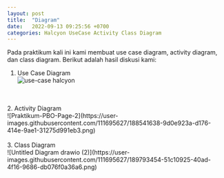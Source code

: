 ```yaml
---
layout: post
title:  "Diagram"
date:   2022-09-13 09:25:56 +0700
categories: Halcyon UseCase Activity Class Diagram
---
```


Pada praktikum kali ini kami membuat use case diagram, activity diagram, dan class diagram. Berikut adalah hasil diskusi kami:<br>
1. Use Case Diagram <br>
![use-case halcyon](https://user-images.githubusercontent.com/111695627/188541551-505a1708-e86e-4ed0-a9be-5984eea0fe6c.png)
<br>
<br>
2. Activity Diagram <br>
![Praktikum-PBO-Page-2](https://user-images.githubusercontent.com/111695627/188541638-9d0e923a-d176-414e-9ae1-31275d991eb3.png)
<br>
<br>
3. Class Diagram <br>
![Untitled Diagram drawio (2)](https://user-images.githubusercontent.com/111695627/189793454-51c10925-40ad-4f16-9686-db076f0a36a6.png)
